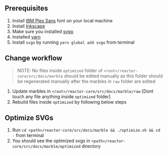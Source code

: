 ## Prerequisites

1. Install [IBM Plex Sans](https://fonts.google.com/specimen/IBM+Plex+Sans) font on your local machine
2. Install [Inkscape](https://inkscape.org)
3. Make sure you installed [svgo](https://github.com/svg/svgo)
  1. Installed [yarn](https://yarnpkg.com)
  2. Install `svgo` by running `yarn global add svgo` from terminal

## Change workflow

> NOTE: No files inside `optimized` folder of `<root>/reactor-core/src/docs/marble` should be edited manually as this folder should be regenerated manually after the marbles in `raw` folder are edited

1. Update marbles in `<root>/reactor-core/src/docs/marble/raw` \[Dont touch any file anything inside `optimized` folder\]
2. Rebuild files inside `optimized` by following below steps

## Optimize SVGs

1. Run `cd <path>/reactor-core/src/docs/marble && ./optimize.sh && cd -` from terminal
2. You should see the optimized svgs in `<path>/reactor-core/src/docs/marble/optimized` directory
